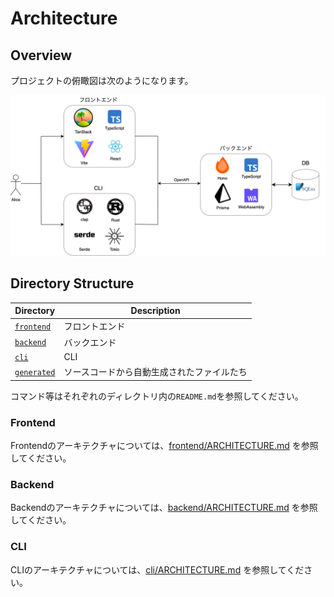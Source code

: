 # Architecture

## Overview

プロジェクトの俯瞰図は次のようになります。

![俯瞰図](./.github/assets/overview.png)

## Directory Structure

| Directory                   | Description                                |
| --------------------------- | ------------------------------------------ |
| [`frontend`](./frontend/)   | フロントエンド                             |
| [`backend`](./backend/)     | バックエンド                               |
| [`cli`](./cli/)             | CLI                                       |
| [`generated`](./generated/) | ソースコードから自動生成されたファイルたち |

コマンド等はそれぞれのディレクトリ内の`README.md`を参照してください。

### Frontend

Frontendのアーキテクチャについては、[frontend/ARCHITECTURE.md](./frontend/ARCHITECTURE.md) を参照してください。

### Backend

Backendのアーキテクチャについては、[backend/ARCHITECTURE.md](./backend/ARCHITECTURE.md) を参照してください。

### CLI

CLIのアーキテクチャについては、[cli/ARCHITECTURE.md](./cli/ARCHITECTURE.md) を参照してください。
